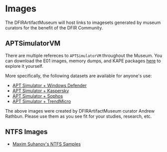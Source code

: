 # Images

The DFIRArtifactMuseum will host links to imagesets generated by museum curators for the benefit of the DFIR Community.

## APTSimulatorVM

There are multiple refereces to `APTSimulatorVM` throughout the Museum. You can download the E01 images, memory dumps, and KAPE packages [here](https://www.mediafire.com/folder/6b1s3o9l3zhp3/APTSimulatorVM) to explore it yourself. 

More specifically, the following datasets are available for anyone's use:

* [APT Simulator + Windows Defender](https://www.mediafire.com/folder/k93flelcz45b2/WindowsDefender)
* [APT Simulator + Kaspersky](https://www.mediafire.com/folder/a4ifcllcb901h/Kaspersky)
* [APT Simulator + Sophos](https://www.mediafire.com/folder/f15he9jnle07y/Sophos)
* [APT Simulator + TrendMicro](https://www.mediafire.com/folder/vyexnx2jxiubr/TrendMicro)

The above images were created by DFIRArtifactMuseum curator Andrew Rathbun. Please use them as you see fit for your studies, research, etc.

## NTFS Images

* [Maxim Suhanov's NTFS Samples](https://github.com/msuhanov/ntfs-samples)
